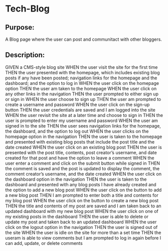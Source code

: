 # Tech-Blog

## Purpose:
A Blog page where the user can post and communitact with other bloggers.


## Description:
GIVEN a CMS-style blog site
WHEN the user visit the site for the first time
THEN the user presented with the homepage, which includes existing blog posts if any have been posted; navigation links for the homepage and the dashboard; and the option to log in
WHEN the user click on the homepage option
THEN the user am taken to the homepage
WHEN the user click on any other links in the navigation
THEN the user  prompted to either sign up or sign in
WHEN the user choose to sign up
THEN the user am prompted to create a username and password
WHEN the user click on the sign-up button
THEN the user credentials are saved and I am logged into the site
WHEN the user revisit the site at a later time and choose to sign in
THEN the user is  prompted to enter my username and password
WHEN the user am signed in to the site
THEN the user sees navigation links for the homepage, the dashboard, and the option to log out
WHEN the user clicks on the homepage option in the navigation
THEN the user is taken to the homepage and presented with existing blog posts that include the post title and the date created
WHEN the user click on an existing blog post
THEN the user is presented with the post title, contents, post creator’s username, and date created for that post and have the option to leave a comment
WHEN the user enter a comment and click on the submit button while signed in
THEN the comment is saved and the post is updated to display the comment, the comment creator’s username, and the date created
WHEN the user click on the dashboard option in the navigation
THEN the user is taken to the dashboard and presented with any blog posts I have already created and the option to add a new blog post
WHEN the user click on the button to add a new blog post
THEN I am prompted to enter both a title and contents for my blog post
WHEN the user click on the button to create a new blog post
THEN the title and contents of my post are saved and I am taken back to an updated dashboard with my new blog post
WHEN the user click on one of my existing posts in the dashboard
THEN the user is able to delete or update my post and taken back to an updated dashboard
WHEN the user click on the logout option in the navigation
THEN the user is signed out of the site
WHEN the user is idle on the site for more than a set time
THEN the useram is able to view comments but I am prompted to log in again before I can add, update, or delete comments